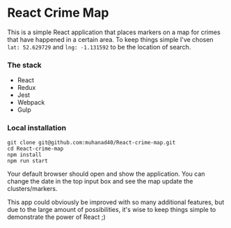 # React Crime Map

This is a simple React application that places markers on a map for crimes that have happened in a certain area. To keep things simple I've chosen `lat: 52.629729` and `lng: -1.131592` to be the location of search.

### The stack
- React
- Redux
- Jest
- Webpack
- Gulp

### Local installation
```
git clone git@github.com:muhanad40/React-crime-map.git
cd React-crime-map
npm install
npm run start
```

Your default browser should open and show the application. You can change the date in the top input box and see the map update the clusters/markers.

This app could obviously be improved with so many additional features, but due to the large amount of possibilities, it's wise to keep things simple to demonstrate the power of React ;)
